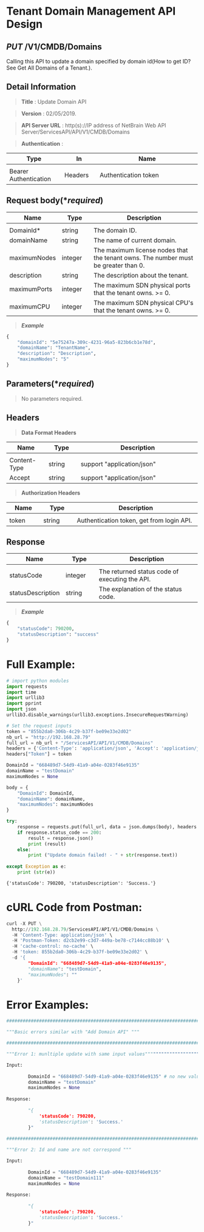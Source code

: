 
# Tenant Domain Management API Design

## ***PUT*** /V1/CMDB/Domains
Calling this API to update a domain specified by domain id(How to get ID? See Get All Domains of a Tenant.).

## Detail Information

> **Title** : Update Domain API<br>

> **Version** : 02/05/2019.

> **API Server URL** : http(s)://IP address of NetBrain Web API Server/ServicesAPI/API/V1/CMDB/Domains	

> **Authentication** : 

|**Type**|**In**|**Name**|
|------|------|------|
|<img width=100/>|<img width=100/>|<img width=500/>|
|Bearer Authentication| Headers | Authentication token | 

## Request body(****required***)

|**Name**|**Type**|**Description**|
|------|------|------|
|<img width=100/>|<img width=100/>|<img width=500/>|
|DomainId* | string | The domain ID.  |
|domainName | string | The name of current domain.  |
|maximumNodes | integer  | The maximum license nodes that the tenant owns. The number must be greater than 0.  |
|description | string  | The description about the tenant.  |
|maximumPorts | integer  | The maximum SDN physical ports that the tenant owns. >= 0. |
|maximumCPU | integer  | The maximum SDN physical CPU's that the tenant owns. >= 0.  |

> ***Example***


```python
{
    "domainId": "5e75247a-309c-4231-96a5-823b6cb1e78d",
    "domainName": "TenantName",
    "description": "Description",
    "maximumNodes": "5"
}
```

## Parameters(****required***)

>No parameters required.

## Headers

> **Data Format Headers**

|**Name**|**Type**|**Description**|
|------|------|------|
|<img width=100/>|<img width=100/>|<img width=500/>|
| Content-Type | string  | support "application/json" |
| Accept | string  | support "application/json" |

> **Authorization Headers**

|**Name**|**Type**|**Description**|
|------|------|------|
|<img width=100/>|<img width=100/>|<img width=500/>|
| token | string  | Authentication token, get from login API. |

## Response

|**Name**|**Type**|**Description**|
|------|------|------|
|<img width=100/>|<img width=100/>|<img width=500/>|
|statusCode| integer | The returned status code of executing the API.  |
|statusDescription| string | The explanation of the status code.  |

> ***Example***


```python
{
    "statusCode": 790200,
    "statusDescription": "success"
}
```

# Full Example:


```python
# import python modules 
import requests
import time
import urllib3
import pprint
import json
urllib3.disable_warnings(urllib3.exceptions.InsecureRequestWarning)

# Set the request inputs
token = "855b2da0-306b-4c29-b37f-be09e33e2d02"
nb_url = "http://192.168.28.79"
full_url = nb_url + "/ServicesAPI/API/V1/CMDB/Domains"
headers = {'Content-Type': 'application/json', 'Accept': 'application/json'}
headers["Token"] = token

DomainId = "668489d7-54d9-41a9-a04e-0283f46e9135"
domainName = "testDomain"
maximumNodes = None

body = {
    "DomainId": DomainId,
    "domainName": domainName,
    "maximumNodes": maximumNodes
}

try:
    response = requests.put(full_url, data = json.dumps(body), headers = headers, verify = False)
    if response.status_code == 200:
        result = response.json()
        print (result)
    else:
        print ("Update domain failed! - " + str(response.text))
    
except Exception as e:
    print (str(e)) 
```

    {'statusCode': 790200, 'statusDescription': 'Success.'}
    

# cURL Code from Postman:


```python
curl -X PUT \
  http://192.168.28.79/ServicesAPI/API/V1/CMDB/Domains \
  -H 'Content-Type: application/json' \
  -H 'Postman-Token: d2cb2e99-c3d7-449a-be78-c7144cc88b10' \
  -H 'cache-control: no-cache' \
  -H 'token: 855b2da0-306b-4c29-b37f-be09e33e2d02' \
  -d '{
        "DomainId": "668489d7-54d9-41a9-a04e-0283f46e9135",
        "domainName": "testDomain",
        "maximumNodes": ""
    }'
```

# Error Examples:


```python
################################################################################################################### 

"""Basic errors similar with "Add Domain API" """

###################################################################################################################    

"""Error 1: munltiple update with same input values"""""""""""""""""""""""""""""""""""""""""""""""""""""""""""""""""

Input:
        
        DomainId = "668489d7-54d9-41a9-a04e-0283f46e9135" # no new values in this update
        domainName = "testDomain"
        maximumNodes = None
        
Response:
    
        "{
            'statusCode': 790200, 
            'statusDescription': 'Success.'
        }"
            
###################################################################################################################    

"""Error 2: Id and name are not correspond """

Input:
        
        DomainId = "668489d7-54d9-41a9-a04e-0283f46e9135"
        domainName = "testDomain111"
        maximumNodes = None
        
Response:
    
        "{
            'statusCode': 790200, 
            'statusDescription': 'Success.'
        }"
            
        
```
